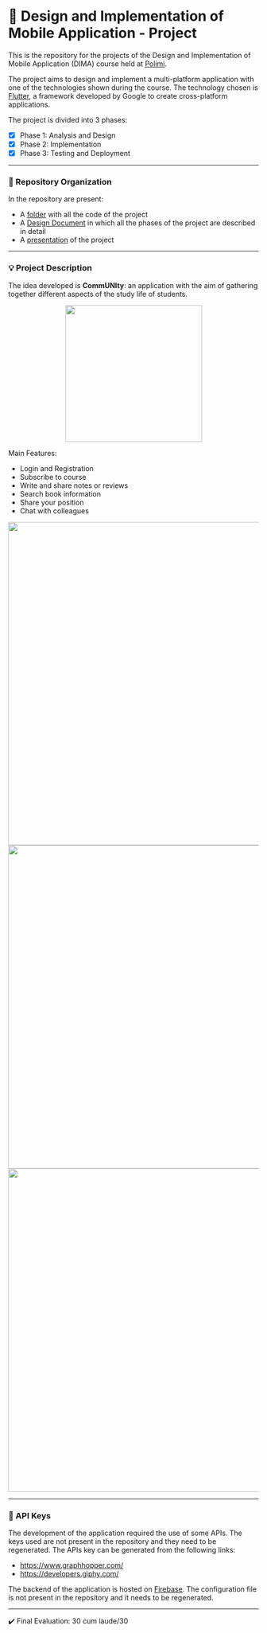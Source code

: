 # :vibration_mode: Design and Implementation of Mobile Application - Project

This is the repository for the projects of the Design and Implementation of Mobile Application (DIMA) course held at [Polimi](https://www.polimi.it/).

The project aims to design and implement a multi-platform application with one of the technologies shown during the course. 
The technology chosen is [Flutter](https://flutter.dev/), a framework developed by Google to create cross-platform applications.

The project is divided into 3 phases:
- [x] Phase 1: Analysis and Design
- [x] Phase 2: Implementation
- [x] Phase 3: Testing and Deployment

---
### :open_file_folder: Repository Organization
In the repository are present:

* A [folder](https://github.com/GppCalcagno/Design_and_Implementation_of_Mobile_Application-project/tree/main/flutter_project) with all the code of the project
* A [Design Document](https://github.com/GppCalcagno/Design_and_Implementation_of_Mobile_Application-project/blob/main/DesignDocument.pdf) in which all the phases of the project are described in detail
* A [presentation](https://github.com/GppCalcagno/Design_and_Implementation_of_Mobile_Application-project/blob/main/presentation_slide.pdf) of the project

---


###  :bulb: Project Description
The idea developed is **CommUNIty**: an application with the aim of gathering together different  aspects of the study life of students. 

<div align="center">
<img src="https://github.com/GppCalcagno/Design_and_Implementation_of_Mobile_Application-project/assets/94358195/79b5401a-cbba-42ac-bb57-28c5df57ebd3" width="275">
</div>

<!--
![Il mio progetto (3)](https://github.com/GppCalcagno/Design_and_Implementation_of_Mobile_Application-project/assets/94358195/79b5401a-cbba-42ac-bb57-28c5df57ebd3)


-->




Main Features:
- Login and Registration
- Subscribe to course
- Write and share notes or reviews 
- Search book information
- Share your position
- Chat with colleagues 

<div align="center">
<img src="https://github.com/GppCalcagno/Design_and_Implementation_of_Mobile_Application-project/assets/94358195/2ddc7f8a-d171-4d11-a62b-4ebec0c23def" width="650">
</div>

<div align="center">
<img src="https://github.com/GppCalcagno/Design_and_Implementation_of_Mobile_Application-project/assets/94358195/bd7b29ca-eb2a-47d2-877a-190a00fa0112" width="650">
</div>

<div align="center">
<img src="https://github.com/GppCalcagno/Design_and_Implementation_of_Mobile_Application-project/assets/94358195/ce2963c6-d986-4845-8b74-be0f636279a6" width="650">
</div>

---

###  :closed_lock_with_key: API Keys
The development of the application required the use of some APIs. The keys used are not present in the repository and they need to be regenerated.
The APIs key can be generated from the following links:
- https://www.graphhopper.com/
- https://developers.giphy.com/

The backend of the application is hosted on [Firebase](https://firebase.google.com/). The configuration file is not present in the repository and it needs to be regenerated.


--- 
✔️ Final Evaluation: 30 cum laude/30
